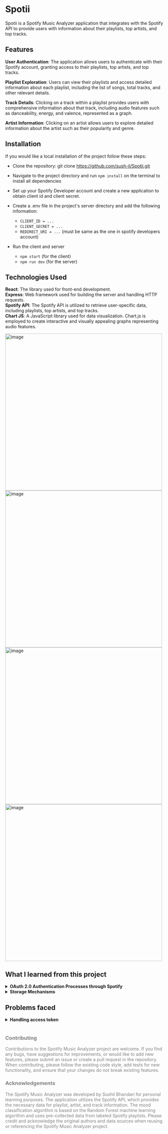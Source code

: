 # Spotii

Spotii is a Spotify Music Analyzer application that integrates with the Spotify API to provide users with information about their playlists, top artists, and top tracks.

## Features
**User Authentication**: The application allows users to authenticate with their Spotify account, granting access to their playlists, top artists, and top tracks.

**Playlist Exploration**: Users can view their playlists and access detailed information about each playlist, including the list of songs, total tracks, and other relevant details.

**Track Details**: Clicking on a track within a playlist provides users with comprehensive information about that track, including audio features such as danceability, energy, and valence, represented as a graph.

**Artist Information**: Clicking on an artist allows users to explore detailed information about the artist such as their popularity and genre. 

## Installation
If you would like a local installation of the project follow these steps:

- Clone the repository: git clone https://github.com/sush-il/Spotii.git
- Navigate to the project directory and run `npm install` on the terminal to install all dependencies
- Set up your Spotify Developer account and create a new application to obtain client id and client secret.
- Create a .env file in the project's server directory and add the following information:
    - `CLIENT_ID = ...`
    - `CLIENT_SECRET = ...`
    - `REDIRECT_URI = ...` (must be same as the one in spotify developers account)

- Run the client and server
    - `npm start` (for the client)
    - `npm run dev` (for the server)

## Technologies Used
**React**: The library used for front-end development. <br />
**Express**: Web framework used for building the server and handling HTTP requests. <br />
**Spotify API**: The Spotify API is utilized to retrieve user-specific data, including playlists, top artists, and top tracks. <br />
**Chart JS**: A JavaScript library used for data visualization. Chart.js is employed to create interactive and visually appealing graphs representing audio features. <br />

<img src="https://github.com/sush-il/Spotii/assets/34659821/f20829e5-69d8-41a5-af1d-7a69f3338d5d" width="500" alt="image">
<img src="https://github.com/sush-il/Spotii/assets/34659821/fa2587f5-e4e2-45c1-919b-33bb727257dd" width="500" alt="image">
<img src="https://github.com/sush-il/Spotii/assets/34659821/f8880524-bffd-4e99-878a-bd59f0669e97" width="500" alt="image">
<img src="https://github.com/sush-il/Spotii/assets/34659821/d780cebc-9c4c-426e-9e7a-1dc5b1e22bb0" width="500" alt="image">


## What I learned from this project

<details>
  <summary><strong>OAuth 2.0 Authentication Processes through Spotify</strong></summary>

  1. **Login Process:**
     - On entering the homepage redirect users to Spotify authorization page with the provided credentials and scopes.
     - After authorization, Spotify redirects users back to our application with an authorization code included in the URL.

  2. **Fetching Access Token:**
     - Our server receives the authorization code and exchanges it for an access token by making a POST request.
     - The server then retrieves the access token and a refresh token.
</details>

<details>
  <summary><strong>Storage Mechanisms</strong></summary>
    I learned about various storage mechanisms such as localStorage, sessionStorage & cookies. I used sessions to manage access tokens for authentication in my project. 
    Sessions provide a convenient way to store user authentication state across multiple requests without exposing sensitive information like access tokens directly in URLs or local storage. 
</details>

## Problems faced
<details>
  <summary><strong>Handling access token</strong></summary>
  - We encountered issues with page re-render in the frontend which meant the access token immediately became inaccessable.
    To address this, I decided to remove the authorization code from the URL after the first fetch to prevent re-use of expired code which prevented re-fetch from the server.
</details>

<br />

<div style="color:grey;">
    <h3> Contributing </h3>
    <p>
        Contributions to the Spotify Music Analyzer project are welcome. 
        If you find any bugs, have suggestions for improvements, or would like to add new features, please submit an issue or create a pull request in the repository.
        When contributing, please follow the existing code style, add tests for new functionality, and ensure that your changes do not break existing features.   
    </p>
    <h3> Acknowledgements </h3>
    <p> 
        The Spotify Music Analyzer was developed by Sushil Bhandari for personal learning purposes.
        The application utilizes the Spotify API, which provides the necessary data for playlist, artist, and track information.
        The mood classification algorithm is based on the Random Forest machine learning algorithm and uses pre-collected data from labeled Spotify playlists.
        Please credit and acknowledge the original authors and data sources when reusing or referencing the Spotify Music Analyzer project.
    </p>
</div>




